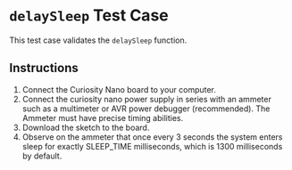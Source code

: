 # `delaySleep` Test Case
This test case validates the `delaySleep` function. 

## Instructions
1. Connect the Curiosity Nano board to your computer.
2. Connect the curiosity nano power supply in series with an ammeter such as a multimeter or AVR power debugger (recommended). The Ammeter must have precise timing abilities.
3. Download the sketch to the board.
4. Observe on the ammeter that once every 3 seconds the system enters sleep for exactly SLEEP_TIME milliseconds, which is 1300 milliseconds by default.

